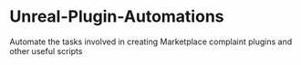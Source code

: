 # Unreal-Plugin-Automations
Automate the tasks involved in creating Marketplace complaint plugins and other useful scripts
